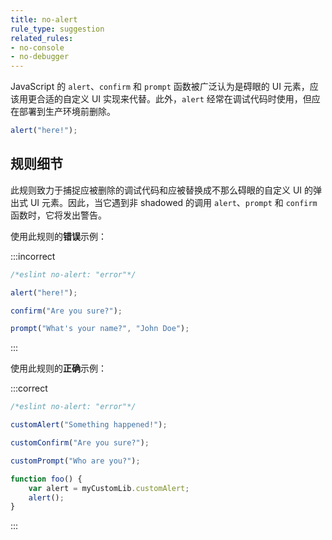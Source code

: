 ```yaml
---
title: no-alert
rule_type: suggestion
related_rules:
- no-console
- no-debugger
---
```


JavaScript 的 `alert`、`confirm` 和 `prompt` 函数被广泛认为是碍眼的 UI 元素，应该用更合适的自定义 UI 实现来代替。此外，`alert` 经常在调试代码时使用，但应在部署到生产环境前删除。

```js
alert("here!");
```

## 规则细节

此规则致力于捕捉应被删除的调试代码和应被替换成不那么碍眼的自定义 UI 的弹出式 UI 元素。因此，当它遇到非 shadowed 的调用 `alert`、`prompt` 和 `confirm` 函数时，它将发出警告。

使用此规则的**错误**示例：

:::incorrect

```js
/*eslint no-alert: "error"*/

alert("here!");

confirm("Are you sure?");

prompt("What's your name?", "John Doe");
```

:::

使用此规则的**正确**示例：

:::correct

```js
/*eslint no-alert: "error"*/

customAlert("Something happened!");

customConfirm("Are you sure?");

customPrompt("Who are you?");

function foo() {
    var alert = myCustomLib.customAlert;
    alert();
}
```

:::
